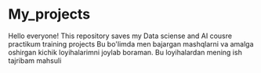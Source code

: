 # My_projects
Hello everyone! This repository saves my Data sciense and AI cousre practikum training projects
Bu bo'limda men bajargan mashqlarni va amalga oshirgan kichik loyihalarimni joylab boraman. Bu loyihalardan mening ish tajribam mahsuli
